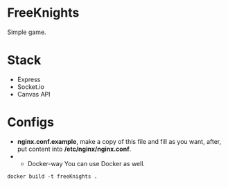 # FreeKnights

Simple game.

# Stack
* Express
* Socket.io
* Canvas API


# Configs

* **nginx.conf.example**, make a copy of this file and  fill as you want, after, put content into **/etc/nginx/nginx.conf**.
* * Docker-way
You can use Docker as well.
```
docker build -t freeKnights .
```